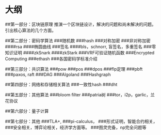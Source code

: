 
# 大纲

##第一部分：区块链原理
推演一个区块链设计，解决的问题和尚未解决的问题。引出核心算法的几个方面。

##第二部分：密码学算法
###随机数
###hash
###对称加密
###非对称加密
####rsa
####椭圆曲线
###签名
####bls，schnorr, 盲签名，多重签名
###零知识证明
####zkSnark
####zkStark
###VRF可验证随机函数
###Encrypted Computing
###ethash
###各国密码学标准介绍

##第三部分：共识算法
###pow
###pos
###dpos
###flp定理
###pbft
###paxos, raft
###DAG
###Algoland
###Hashgraph

##第四部分：网络和存储相关算法
###一致性hash
###dht

##第五部分：其他算法
###bloom filter
###patria树
###tor，i2p，garlic，兰花协议

##第六部分：量子计算


##第七部分：其他
###TLA+, 
###pi-calculus，
###形式证明，智能合约相关，
###安全相关，博弈论相关，经济学方面等。
###图灵完备，np完全问题等
